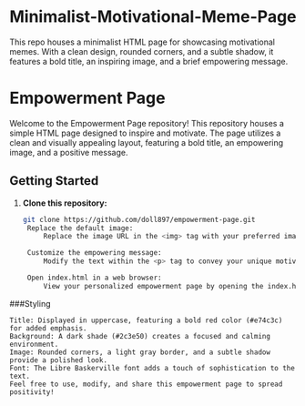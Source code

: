 # Minimalist-Motivational-Meme-Page
This repo houses a minimalist HTML page for showcasing motivational memes. With a clean design, rounded corners, and a subtle shadow, it features a bold title, an inspiring image, and a brief empowering message.
# Empowerment Page

Welcome to the Empowerment Page repository! This repository houses a simple HTML page designed to inspire and motivate. The page utilizes a clean and visually appealing layout, featuring a bold title, an empowering image, and a positive message.

## Getting Started
1. **Clone this repository:**
   ```bash
   git clone https://github.com/doll897/empowerment-page.git
    Replace the default image:
        Replace the image URL in the <img> tag with your preferred image. You can use the provided empower.jpg or replace it with your own image.

    Customize the empowering message:
        Modify the text within the <p> tag to convey your unique motivational message.

    Open index.html in a web browser:
        View your personalized empowerment page by opening the index.html file in a web browser.

###Styling

    Title: Displayed in uppercase, featuring a bold red color (#e74c3c) for added emphasis.
    Background: A dark shade (#2c3e50) creates a focused and calming environment.
    Image: Rounded corners, a light gray border, and a subtle shadow provide a polished look.
    Font: The Libre Baskerville font adds a touch of sophistication to the text.
    Feel free to use, modify, and share this empowerment page to spread positivity!
   

